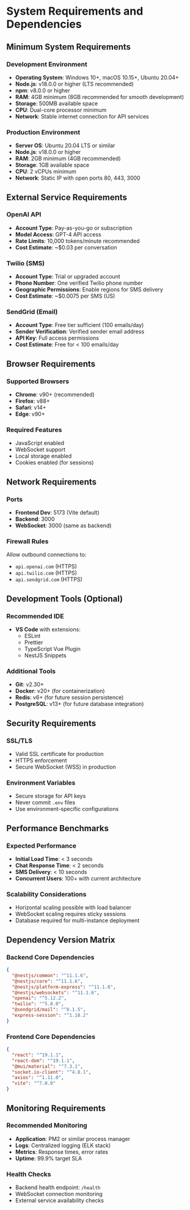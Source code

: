 # System Requirements and Dependencies

## Minimum System Requirements

### Development Environment
- **Operating System**: Windows 10+, macOS 10.15+, Ubuntu 20.04+
- **Node.js**: v18.0.0 or higher (LTS recommended)
- **npm**: v8.0.0 or higher
- **RAM**: 4GB minimum (8GB recommended for smooth development)
- **Storage**: 500MB available space
- **CPU**: Dual-core processor minimum
- **Network**: Stable internet connection for API services

### Production Environment
- **Server OS**: Ubuntu 20.04 LTS or similar
- **Node.js**: v18.0.0 or higher
- **RAM**: 2GB minimum (4GB recommended)
- **Storage**: 1GB available space
- **CPU**: 2 vCPUs minimum
- **Network**: Static IP with open ports 80, 443, 3000

## External Service Requirements

### OpenAI API
- **Account Type**: Pay-as-you-go or subscription
- **Model Access**: GPT-4 API access
- **Rate Limits**: 10,000 tokens/minute recommended
- **Cost Estimate**: ~$0.03 per conversation

### Twilio (SMS)
- **Account Type**: Trial or upgraded account
- **Phone Number**: One verified Twilio phone number
- **Geographic Permissions**: Enable regions for SMS delivery
- **Cost Estimate**: ~$0.0075 per SMS (US)

### SendGrid (Email)
- **Account Type**: Free tier sufficient (100 emails/day)
- **Sender Verification**: Verified sender email address
- **API Key**: Full access permissions
- **Cost Estimate**: Free for < 100 emails/day

## Browser Requirements

### Supported Browsers
- **Chrome**: v90+ (recommended)
- **Firefox**: v88+
- **Safari**: v14+
- **Edge**: v90+

### Required Features
- JavaScript enabled
- WebSocket support
- Local storage enabled
- Cookies enabled (for sessions)

## Network Requirements

### Ports
- **Frontend Dev**: 5173 (Vite default)
- **Backend**: 3000
- **WebSocket**: 3000 (same as backend)

### Firewall Rules
Allow outbound connections to:
- `api.openai.com` (HTTPS)
- `api.twilio.com` (HTTPS)
- `api.sendgrid.com` (HTTPS)

## Development Tools (Optional)

### Recommended IDE
- **VS Code** with extensions:
  - ESLint
  - Prettier
  - TypeScript Vue Plugin
  - NestJS Snippets

### Additional Tools
- **Git**: v2.30+
- **Docker**: v20+ (for containerization)
- **Redis**: v6+ (for future session persistence)
- **PostgreSQL**: v13+ (for future database integration)

## Security Requirements

### SSL/TLS
- Valid SSL certificate for production
- HTTPS enforcement
- Secure WebSocket (WSS) in production

### Environment Variables
- Secure storage for API keys
- Never commit `.env` files
- Use environment-specific configurations

## Performance Benchmarks

### Expected Performance
- **Initial Load Time**: < 3 seconds
- **Chat Response Time**: < 2 seconds
- **SMS Delivery**: < 10 seconds
- **Concurrent Users**: 100+ with current architecture

### Scalability Considerations
- Horizontal scaling possible with load balancer
- WebSocket scaling requires sticky sessions
- Database required for multi-instance deployment

## Dependency Version Matrix

### Backend Core Dependencies
```json
{
  "@nestjs/common": "^11.1.6",
  "@nestjs/core": "^11.1.6",
  "@nestjs/platform-express": "^11.1.6",
  "@nestjs/websockets": "^11.1.6",
  "openai": "^5.12.2",
  "twilio": "^5.8.0",
  "@sendgrid/mail": "^8.1.5",
  "express-session": "^1.18.2"
}
```

### Frontend Core Dependencies
```json
{
  "react": "^19.1.1",
  "react-dom": "^19.1.1",
  "@mui/material": "^7.3.1",
  "socket.io-client": "^4.8.1",
  "axios": "^1.11.0",
  "vite": "^7.0.0"
}
```

## Monitoring Requirements

### Recommended Monitoring
- **Application**: PM2 or similar process manager
- **Logs**: Centralized logging (ELK stack)
- **Metrics**: Response times, error rates
- **Uptime**: 99.9% target SLA

### Health Checks
- Backend health endpoint: `/health`
- WebSocket connection monitoring
- External service availability checks